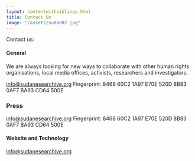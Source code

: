 ```yaml
---
layout: contentwithsiblings.html
title: Contact Us
image: "/assets/sudan02.jpg"
---
```


 Contact us:

 #### General

 We are always looking for new ways to collaborate with other human rights organisations, local media offices, activists, researchers and investigators.

 [info@sudanesearchive.org](mailto:info@sudanesearchive.org)
 Fingerprint: 8468 60C2 1A97 E70E 520D 8B83 0AF7 BA93 CD64 500E

 ### Press

 [info@sudanesearchive.org](mailto:info@sudanesearchive.org)
 Fingerprint: 8468 60C2 1A97 E70E 520D 8B83 0AF7 BA93 CD64 500E


 #### Website and Technology

 [info@sudanesearchive.org](mailto:info@sudanesearchive.org)
